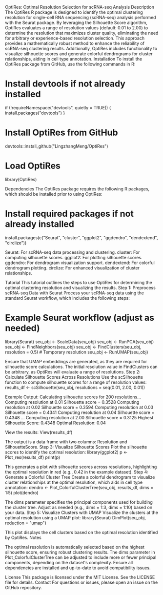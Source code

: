 OptiRes: Optimal Resolution Selection for scRNA-seq Analysis
Description
The OptiRes R package is designed to identify the optimal clustering resolution for single-cell RNA sequencing (scRNA-seq) analysis performed with the Seurat package. By leveraging the Silhouette Score algorithm, OptiRes evaluates a range of resolution values (default: 0.01 to 2.00) to determine the resolution that maximizes cluster quality, eliminating the need for arbitrary or experience-based resolution selection. This approach provides a mathematically robust method to enhance the reliability of scRNA-seq clustering results. Additionally, OptiRes includes functionality to visualize silhouette scores and generate colorful dendrograms for cluster relationships, aiding in cell type annotation.
Installation
To install the OptiRes package from GitHub, use the following commands in R:
# Install devtools if not already installed
if (!requireNamespace("devtools", quietly = TRUE)) {
  install.packages("devtools")
}

# Install OptiRes from GitHub
devtools::install_github("LingzhangMeng/OptiRes")

# Load OptiRes
library(OptiRes)

Dependencies
The OptiRes package requires the following R packages, which should be installed prior to using OptiRes:
# Install required packages if not already installed
install.packages(c("Seurat", "cluster", "ggplot2", "ggdendro", "dendextend", "circlize"))


Seurat: For scRNA-seq data processing and clustering.
cluster: For computing silhouette scores.
ggplot2: For plotting silhouette scores.
ggdendro: For dendrogram visualization support.
dendextend: For colorful dendrogram plotting.
circlize: For enhanced visualization of cluster relationships.

Tutorial
This tutorial outlines the steps to use OptiRes for determining the optimal clustering resolution and visualizing the results.
Step 1: Preprocess scRNA-seq Data with Seurat
Process your scRNA-seq data using the standard Seurat workflow, which includes the following steps:
# Example Seurat workflow (adjust as needed)
library(Seurat)
seu_obj <- ScaleData(seu_obj)
seu_obj <- RunPCA(seu_obj)
seu_obj <- FindNeighbors(seu_obj)
seu_obj <- FindClusters(seu_obj, resolution = 0.5)  # Temporary resolution
seu_obj <- RunUMAP(seu_obj)

Ensure that UMAP embeddings are generated, as they are required for silhouette score calculations. The initial resolution value in FindClusters can be arbitrary, as OptiRes will evaluate a range of resolutions.
Step 2: Calculate Silhouette Scores Across Resolutions
Use the scSilhouette function to compute silhouette scores for a range of resolution values:
results_df <- scSilhouette(seu_obj, resolutions = seq(0.01, 2.00, 0.01))

Example Output:
Calculating silhouette scores for 200 resolutions...
Computing resolution at 0.01
Silhouette score = 0.3528
Computing resolution at 0.02
Silhouette score = 0.3594
Computing resolution at 0.03
Silhouette score = 0.4341
Computing resolution at 0.04
Silhouette score = 0.4348
...
Computing resolution at 2.00
Silhouette score = 0.3125
Highest Silhouette Score: 0.4348
Optimal Resolution: 0.04

View the results:
View(results_df)

The output is a data frame with two columns: Resolution and SilhouetteScore.
Step 3: Visualize Silhouette Scores
Plot the silhouette scores to identify the optimal resolution:
library(ggplot2)
p <- Plot_res(results_df)
print(p)

This generates a plot with silhouette scores across resolutions, highlighting the optimal resolution in red (e.g., 0.42 in the example dataset).
Step 4: Generate a Colorful Cluster Tree
Create a colorful dendrogram to visualize cluster relationships at the optimal resolution, which aids in cell type annotation:
dendro <- Plot_ColorfulClusterTree(seu_obj, results_df, dims = 1:5)
plot(dendro)

The dims parameter specifies the principal components used for building the cluster tree. Adjust as needed (e.g., dims = 1:3, dims = 1:10) based on your data.
Step 5: Visualize Clusters with UMAP
Visualize the clusters at the optimal resolution using a UMAP plot:
library(Seurat)
DimPlot(seu_obj, reduction = "umap")

This plot displays the cell clusters based on the optimal resolution identified by OptiRes.
Notes

The optimal resolution is automatically selected based on the highest silhouette score, ensuring robust clustering results.
The dims parameter in Plot_ColorfulClusterTree can be adjusted to include more or fewer principal components, depending on the dataset's complexity.
Ensure all dependencies are installed and up-to-date to avoid compatibility issues.

License
This package is licensed under the MIT License. See the LICENSE file for details.
Contact
For questions or issues, please open an issue on the GitHub repository.
